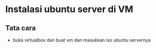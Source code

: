 # Instalasi ubuntu server di VM
## Tata cara
- buka virtualbox dan buat vm dan masukkan iso ubuntu servernya
